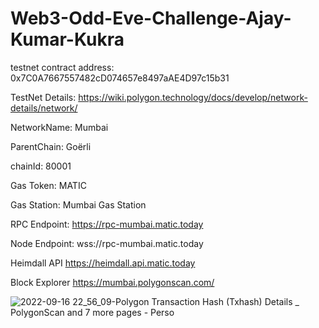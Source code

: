 # Web3-Odd-Eve-Challenge-Ajay-Kumar-Kukra

testnet contract address: 0x7C0A7667557482cD074657e8497aAE4D97c15b31 

TestNet Details: https://wiki.polygon.technology/docs/develop/network-details/network/

NetworkName:	Mumbai

ParentChain: Goërli

chainId: 80001

Gas Token: MATIC

Gas Station: Mumbai Gas Station

RPC Endpoint: https://rpc-mumbai.matic.today

Node Endpoint: wss://rpc-mumbai.matic.today

Heimdall API	https://heimdall.api.matic.today

Block Explorer	https://mumbai.polygonscan.com/

![2022-09-16 22_56_09-Polygon Transaction Hash (Txhash) Details _ PolygonScan and 7 more pages - Perso](https://user-images.githubusercontent.com/105289431/190696960-cb1bd57c-b7ed-4a3c-be3f-6e61e9945724.png)


